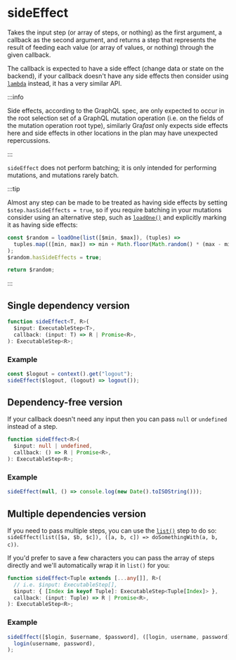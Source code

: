 # sideEffect

Takes the input step (or array of steps, or nothing) as the first argument, a
callback as the second argument, and returns a step that represents the result
of feeding each value (or array of values, or nothing) through the given
callback.

The callback is expected to have a side effect (change data or state on the
backend), if your callback doesn't have any side effects then consider using
[`lambda`](/grafast/step-library/standard-steps/lambda) instead, it has a very
similar API.

:::info

Side effects, according to the GraphQL spec, are only expected to occur in the
root selection set of a GraphQL mutation operation (i.e. on the fields of the
mutation operation root type), similarly Gra*fast* only expects side effects
here and side effects in other locations in the plan may have unexpected
repercussions.

:::

`sideEffect` does not perform batching; it is only intended for performing
mutations, and mutations rarely batch.

:::tip

Almost any step can be made to be treated as having side effects by setting
`$step.hasSideEffects = true`, so if you require batching in your mutations
consider using an alternative step, such as
[`loadOne()`](/grafast/step-library/standard-steps/loadOne) and explicitly
marking it as having side effects:

```ts
const $random = loadOne(list([$min, $max]), (tuples) =>
  tuples.map(([min, max]) => min + Math.floor(Math.random() * (max - min + 1))),
);
$random.hasSideEffects = true;

return $random;
```

:::

## Single dependency version

```ts
function sideEffect<T, R>(
  $input: ExecutableStep<T>,
  callback: (input: T) => R | Promise<R>,
): ExecutableStep<R>;
```

### Example

```ts
const $logout = context().get("logout");
sideEffect($logout, (logout) => logout());
```

## Dependency-free version

If your callback doesn't need any input then you can pass `null` or `undefined`
instead of a step.

```ts
function sideEffect<R>(
  $input: null | undefined,
  callback: () => R | Promise<R>,
): ExecutableStep<R>;
```

### Example

```ts
sideEffect(null, () => console.log(new Date().toISOString()));
```

## Multiple dependencies version

If you need to pass multiple steps, you can use the
[`list()`](/grafast/step-library/standard-steps/list) step to do so:
`sideEffect(list([$a, $b, $c]), ([a, b, c]) => doSomethingWith(a, b, c))`.

If you'd prefer to save a few characters you can pass the array of steps
directly and we'll automatically wrap it in `list()` for you:

```ts
function sideEffect<Tuple extends [...any[]], R>(
  // i.e. $input: ExecutableStep[],
  $input: { [Index in keyof Tuple]: ExecutableStep<Tuple[Index]> },
  callback: (input: Tuple) => R | Promise<R>,
): ExecutableStep<R>;
```

### Example

```ts
sideEffect([$login, $username, $password], ([login, username, password]) =>
  login(username, password),
);
```
